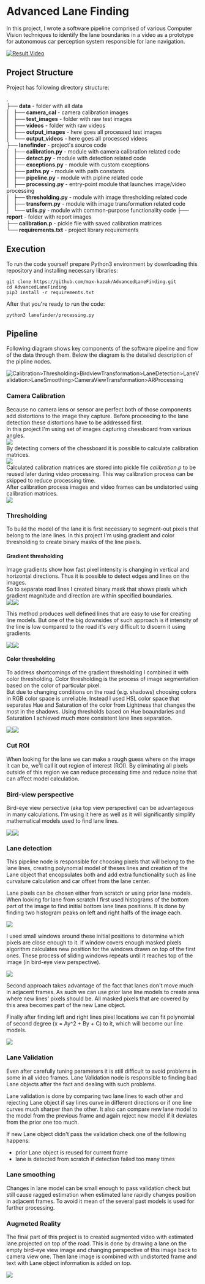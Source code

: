 Advanced Lane Finding
============================================

In this project, I wrote a software pipeline comprised of various Computer Vision techniques to identify the lane boundaries in a video as a prototype for autonomous car perception system responsible for lane navigation.

[![Result Video](report/youtube_thumbnail.jpg)](https://www.youtube.com/watch?v=IhAv3MpZY7k)

## Project Structure

Project has following directory structure:  

**.**  
**├── data**                 - folder with all data  
**│   ├── camera_cal**       - camera calibration images    
**│   ├── test_images**      - folder with raw test images  
**│   ├── videos**           - folder with raw videos  
**│   ├── output_images**    - here goes all processed test images  
**│   └── output_videos**    - here goes all processed videos  
**├── lanefinder**           - project's source code  
**│   ├── calibration.py**   - module with camera calibration related code  
**│   ├── detect.py**        - module with detection related code  
**│   ├── exceptions.py**    - module with custom exceptions  
**│   ├── paths.py**         - module with path constants  
**│   ├── pipeline.py**      - module with pipline related code  
**│   ├── processing.py**    - entry-point module that launches image/video processing  
**│   ├── thresholding.py**  - module with image thresholding related code  
**│   ├── transform.py**     - module with image transformation related code  
**│   └── utils.py**         - module with common-purpose functionality code
**├── report**               - folder with report images  
**├── calibration.p**        - pickle file with saved calibration matrices  
**└── requirements.txt**     - project library requirements  

## Execution

To run the code yourself prepare Python3 environment by downloading this repository and installing necessary libraries:  

```
git clone https://github.com/max-kazak/AdvancedLaneFinding.git
cd AdvancedLaneFinding
pip3 install -r requirements.txt
```

After that you're ready to run the code:  

```
python3 lanefinder/processing.py
```


## Pipeline  

Following diagram shows key components of the software pipeline and flow of the data through them. Below the diagram is the detailed description of the pipline nodes.  

![Calibration>Thresholding>BirdviewTransformation>LaneDetection>LaneValidation>LaneSmoothing>CameraViewTransformation>ARProcessing](report/LaneFinderPipeline.png)  

### Camera Calibration  

Because no camera lens or sensor are perfect both of those components add distortions to the image they capture. Before proceeding to the lane detection these distortions have to be addressed first.  
In this project I'm using set of images capturing chessboard from various angles.  
![](report/calibration/distorted_image.png)  
By detecting corners of the chessboard it is possible to calculate calibration matrices.  
![](report/calibration/find_corners.png)  
Calculated calibration matrices are stored into pickle file *calibration.p* to be reused later during video processing. This way calibration process can be skipped to reduce processing time.  
After calibration process images and video frames can be undistorted using calibration matrices.  
![](report/calibration/undistorted_image.png)  

### Thresholding  

To build the model of the lane it is first necessary to segment-out pixels that belong to the lane lines. In this project I'm using gradient and color thresholding to create binary masks of the line pixels.  

#### Gradient thresholding  

Image gradients show how fast pixel intensity is changing in vertical and horizontal directions. Thus it is possible to detect edges and lines on the images.  
So to separate road lines I created binary mask that shows pixels which gradient magnitude and direction are within specified boundaries.  
![](report/test_images/001.jpg)![](report/thresholding/grad2.jpg)  
 
 This method produces well defined lines that are easy to use for creating line models. But one of the big downsides of such approach is if intensity of the line is low compared to the road it's very difficult to discern it using gradients.  
 
![](report/test_images/005.jpg)![](report/thresholding/grad6.jpg) 

#### Color thresholding  

To address shortcomings of the gradient thresholding I combined it with color thresholding. Color thresholding is the process of image segmentation based on the color of particular pixel.  
But due to changing conditions on the road (e.g. shadows) choosing colors in RGB color space is unreliable. Instead I used HSL color space that separates Hue and Saturation of the color from Lightness that changes the most in the shadows. Using thresholds based on Hue boaundaries and Saturation I achieved much more consistent lane lines separation.  

![](report/test_images/005.jpg)![](report/thresholding/color6.jpg) 


### Cut ROI

When looking for the lane we can make a rough guess where on the image it can be, we'll call it out region of interest (ROI). By eliminating all pixels outside of this region we can reduce processing time and reduce noise that can affect model calculation.  

### Bird-view perspective  

Bird-eye view persective (aka top view perspective) can be advantageous in many calculations. I'm using it here as well as it will significantly simplify mathematical models used to find lane lines.  

![](report/warp/img_orig1.jpg)![](report/warp/img_warped1.jpg)  


### Lane detection 

This pipeline node is responsible for choosing pixels that will belong to the lane lines, creating polynomial model of theses lines and creation of the Lane object that encopsulates both and add extra functionality such as line curvature calculation and car offset from the lane center.  

Lane pixels can be chosen either from scratch or using prior lane models.  
When looking for lane from scratch I first used histograms of the bottom part of the image to find initial bottom lane lines positions. It is done by finding two histogram peaks on left and right halfs of the image each. 

![](report/lanes/histogram2.jpg)

I used small windows around these initial positions to determine which pixels are close enough to it. If window covers enough masked pixels algorithm calculates new position for the windows drawn on top of the first ones. These process of sliding windows repeats until it reaches top of the image (in bird-eye view perspective).  

![](report/lanes/windows2.jpg)

Second approach takes advantage of the fact that lanes don't move much in adjacent frames. As such we can use prior lane line models to create area where new lines' pixels should be. All masked pixels that are covered by this area becomes part of the new Lane object.  

Finally after finding left and right lines pixel locations we can fit polynomial of second degree (x = Ay^2 + By + C) to it, which will become our line models. 

![](report/lanes/fitted_lines2.jpg)

### Lane Validation 

Even after carefully tuning parameters it is still difficult to avoid problems in some in all video frames. Lane Validation node is responsible to finding bad Lane objects after the fact and dealing with such problems. 

Lane validation is done by comparing two lane lines to each other and rejecting Lane object if say lines curve in different directions or if one line curves much sharper than the other. It also can compare new lane model to the model from the previous frame and again reject new model if it deviates from the prior one too much.  

If new Lane object didn't pass the validation check one of the following happens: 

 - prior Lane object is reused for current frame 
 - lane is detected from scratch if detection failed too many times
 
### Lane smoothing  

Changes in lane model can be small enough to pass validation check but still cause ragged estimation when estimated lane rapidly changes position in adjacent frames. To avoid it mean of the several past models is used for further processing.  

### Augmeted Reality

The final part of this project is to created augmented video with estimated lane projected on top of the road. 
This is done by drawing a lane on the empty bird-eye view image and changing perspective of this image back to camera view one. Then lane image is combined with undistorted frame and text with Lane object information is added on top. 

![](report/output_example.jpg)

